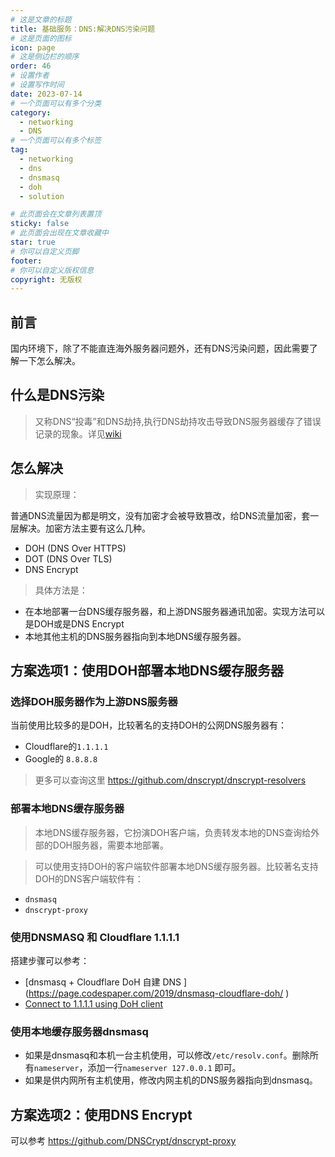 ```yaml
---
# 这是文章的标题
title: 基础服务：DNS:解决DNS污染问题
# 这是页面的图标
icon: page
# 这是侧边栏的顺序
order: 46
# 设置作者
# 设置写作时间
date: 2023-07-14
# 一个页面可以有多个分类
category:
  - networking
  - DNS
# 一个页面可以有多个标签
tag:
  - networking
  - dns
  - dnsmasq
  - doh
  - solution

# 此页面会在文章列表置顶
sticky: false
# 此页面会出现在文章收藏中
star: true
# 你可以自定义页脚
footer: 
# 你可以自定义版权信息
copyright: 无版权
---
```



## 前言

国内环境下，除了不能直连海外服务器问题外，还有DNS污染问题，因此需要了解一下怎么解决。


## 什么是DNS污染

> 又称DNS“投毒”和DNS劫持,执行DNS劫持攻击导致DNS服务器缓存了错误记录的现象。详见[wiki](https://zh.wikipedia.org/zh-cn/%E5%9F%9F%E5%90%8D%E6%9C%8D%E5%8A%A1%E5%99%A8%E7%BC%93%E5%AD%98%E6%B1%A1%E6%9F%93)



## 怎么解决

> 实现原理：

普通DNS流量因为都是明文，没有加密才会被导致篡改，给DNS流量加密，套一层解决。加密方法主要有这么几种。

- DOH (DNS Over HTTPS)
- DOT (DNS Over TLS)
- DNS Encrypt

> 具体方法是：

- 在本地部署一台DNS缓存服务器，和上游DNS服务器通讯加密。实现方法可以是DOH或是DNS Encrypt
- 本地其他主机的DNS服务器指向到本地DNS缓存服务器。



## 方案选项1：使用DOH部署本地DNS缓存服务器

### 选择DOH服务器作为上游DNS服务器

当前使用比较多的是DOH，比较著名的支持DOH的公网DNS服务器有：

- Cloudflare的`1.1.1.1`
- Google的 `8.8.8.8`

> 更多可以查询这里 https://github.com/dnscrypt/dnscrypt-resolvers 

### 部署本地DNS缓存服务器

> 本地DNS缓存服务器，它扮演DOH客户端，负责转发本地的DNS查询给外部的DOH服务器，需要本地部署。

> 可以使用支持DOH的客户端软件部署本地DNS缓存服务器。比较著名支持DOH的DNS客户端软件有：

- `dnsmasq`
- `dnscrypt-proxy`

### 使用DNSMASQ 和 Cloudflare 1.1.1.1

搭建步骤可以参考：

-  [dnsmasq + Cloudflare DoH 自建 DNS ] (https://page.codespaper.com/2019/dnsmasq-cloudflare-doh/ )
- [Connect to 1.1.1.1 using DoH client](shttps://developers.cloudflare.com/1.1.1.1/encryption/dns-over-https/dns-over-https-client/)


### 使用本地缓存服务器dnsmasq

- 如果是dnsmasq和本机一台主机使用，可以修改`/etc/resolv.conf`。删除所有`nameserver`，添加一行`nameserver 127.0.0.1` 即可。
- 如果是供内网所有主机使用，修改内网主机的DNS服务器指向到dnsmasq。



## 方案选项2：使用DNS Encrypt

可以参考 https://github.com/DNSCrypt/dnscrypt-proxy 
